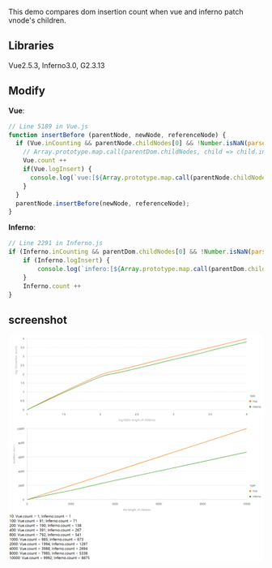 This demo compares dom insertion count when vue and inferno patch vnode's children.

## Libraries

Vue2.5.3, Inferno3.0, G2.3.13

## Modify

**Vue**:

```javascript
// Line 5189 in Vue.js
function insertBefore (parentNode, newNode, referenceNode) {
  if (Vue.inCounting && parentNode.childNodes[0] && !Number.isNaN(parseInt(parentNode.childNodes[0].innerHTML))) {
    // Array.prototype.map.call(parentDom.childNodes, child => child.innerHTML).join(',')
    Vue.count ++
    if(Vue.logInsert) {
      console.log(`vue:[${Array.prototype.map.call(parentNode.childNodes, child => parseInt(child.innerHTML)).join(',')}]`)
    }
  }
  parentNode.insertBefore(newNode, referenceNode);
}
```

**Inferno**:

```javascript
// Line 2291 in Inferno.js
if (Inferno.inCounting && parentDom.childNodes[0] && !Number.isNaN(parseInt(parentDom.childNodes[0].innerHTML))) {
    if (Inferno.logInsert) {
        console.log(`infero:[${Array.prototype.map.call(parentDom.childNodes, child => child.innerHTML).join(',')}]`)
    }
    Inferno.count ++
}
```

## screenshot

![result result](https://raw.githubusercontent.com/yuanhan1890/dom-insertion/master/screenshot.png)